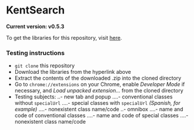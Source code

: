 # KentSearch
**Current version: v0.5.3**

To get the libraries for this repository, visit [here](http://broaderator.com/private/kentsearch-lib.zip).

### Testing instructions

- `git clone` this repository
- Download the libraries from the hyperlink above
- Extract the contents of the downloaded .zip into the cloned directory
- Go to `chrome://extensions` on your Chrome, enable _Developer Mode_ if necessary, and _Load unpacked extension..._ from the cloned directory
- Testing subjects:
..- new tab and popup
....- conventional classes without `specialUrl`
....- special classes with `specialUrl` _(Spanish, for example)_
....- nonexistent class name/code
..- omnibox
....- name and code of conventional classes
....- name and code of special classes
....- nonexistent class name/code